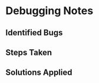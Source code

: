 # Debugging Notes

## Identified Bugs
<!-- What was the bug -->

## Steps Taken
<!-- What steps did you take -->

## Solutions Applied
<!-- What did you do to solve the bug -->


<!-- Participants should document their debugging process and the solutions they applied to the buggy code. -->